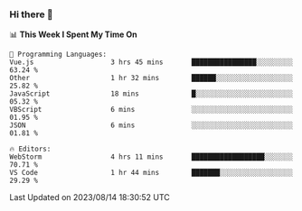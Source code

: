 ### Hi there 👋

<!--
**asdf12303116/asdf12303116** is a ✨ _special_ ✨ repository because its `README.md` (this file) appears on your GitHub profile.

Here are some ideas to get you started:

- 🔭 I’m currently working on ...
- 🌱 I’m currently learning ...
- 👯 I’m looking to collaborate on ...
- 🤔 I’m looking for help with ...
- 💬 Ask me about ...
- 📫 How to reach me: ...
- 😄 Pronouns: ...
- ⚡ Fun fact: ...
-->

<!--START_SECTION:waka-->
📊 **This Week I Spent My Time On** 

```text
💬 Programming Languages: 
Vue.js                   3 hrs 45 mins       ████████████████░░░░░░░░░   63.24 % 
Other                    1 hr 32 mins        ██████░░░░░░░░░░░░░░░░░░░   25.82 % 
JavaScript               18 mins             █░░░░░░░░░░░░░░░░░░░░░░░░   05.32 % 
VBScript                 6 mins              ░░░░░░░░░░░░░░░░░░░░░░░░░   01.95 % 
JSON                     6 mins              ░░░░░░░░░░░░░░░░░░░░░░░░░   01.81 % 

🔥 Editors: 
WebStorm                 4 hrs 11 mins       ██████████████████░░░░░░░   70.71 % 
VS Code                  1 hr 44 mins        ███████░░░░░░░░░░░░░░░░░░   29.29 % 
```


 Last Updated on 2023/08/14 18:30:52 UTC
<!--END_SECTION:waka-->
